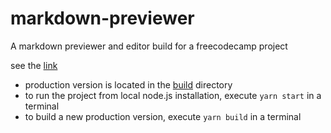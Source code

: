 # markdown-previewer
A markdown previewer and editor build for a freecodecamp project

see the [link]

[link]: https://learn.freecodecamp.org/front-end-libraries/front-end-libraries-projects/build-a-markdown-previewer

- production version is located in the [build] directory
- to run the project from local node.js installation, execute `yarn start` in a terminal
- to build a new production version, execute `yarn build` in a terminal

[build]: https://github.com/ilixandr/markdown-previewer/tree/master/build
